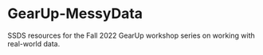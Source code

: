 # GearUp-MessyData
SSDS resources for the Fall 2022 GearUp workshop series on working with real-world data.
